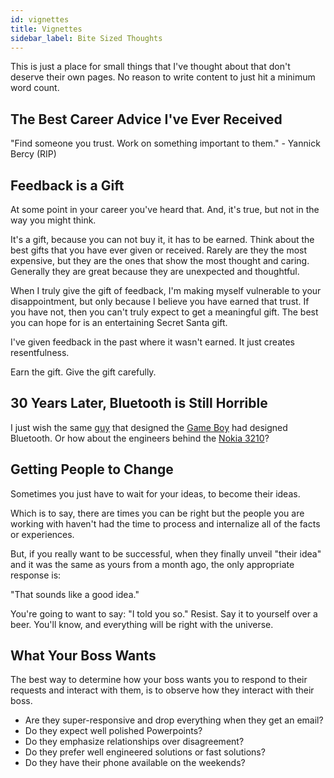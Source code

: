 ```yaml
---
id: vignettes
title: Vignettes 
sidebar_label: Bite Sized Thoughts
---
```


This is just a place for small things that I've thought about that don't deserve their own pages.  No reason to write content to just hit a minimum word count.

## The Best Career Advice I've Ever Received

"Find someone you trust.  Work on something important to them."  - Yannick Bercy (RIP)

## Feedback is a Gift

At some point in your career you've heard that.  And, it's true, but not in the way you might think.

It's a gift, because you can not buy it, it has to be earned.  Think about the best gifts that you have ever given or received.  Rarely are they the most expensive, but they are the ones that show the most thought and caring.  Generally they are great because they are unexpected and thoughtful.

When I truly give the gift of feedback, I'm making myself vulnerable to your disappointment, but only because I believe you have earned that trust.  If you have not, then you can't truly expect to get a meaningful gift.  The best you can hope for is an entertaining Secret Santa gift.

I've given feedback in the past where it wasn't earned.  It just creates resentfulness.

Earn the gift.  Give the gift carefully.

## 30 Years Later, Bluetooth is Still Horrible

I just wish the same [guy](https://en.wikipedia.org/wiki/Gunpei_Yokoi) that designed the [Game Boy](https://en.wikipedia.org/wiki/Game_Boy) had designed Bluetooth.  Or how about the engineers behind the [Nokia 3210](https://en.wikipedia.org/wiki/Nokia_3210)?

## Getting People to Change

Sometimes you just have to wait for your ideas, to become their ideas.

Which is to say, there are times you can be right but the people you are working with haven't had the time to process and internalize all of the facts or experiences.

But, if you really want to be successful, when they finally unveil "their idea" and it was the same as yours from a month ago, the only appropriate response is:

"That sounds like a good idea."

You're going to want to say:  "I told you so." Resist.  Say it to yourself over a beer.  You'll know, and everything will be right with the universe.

## What Your Boss Wants

The best way to determine how your boss wants you to respond to their requests and interact with them, is to observe how they interact with their boss.  

* Are they super-responsive and drop everything when they get an email?
* Do they expect well polished Powerpoints?
* Do they emphasize relationships over disagreement?
* Do they prefer well engineered solutions or fast solutions?
* Do they have their phone available on the weekends?


